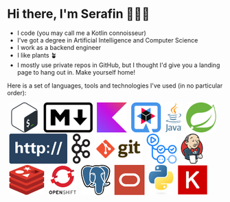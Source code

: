 # Hi there, I'm Serafin 👨🏽‍💻

- I code (you may call me a Kotlin connoisseur)
- I've got a degree in Artificial Intelligence and Computer Science
- I work as a backend engineer
- I like plants 🪴
- I mostly use private repos in GitHub, but I thought I'd give you a landing page to hang out in. Make yourself home!

Here is a set of languages, tools and technologies I've used (in no particular order):

<img alt="bash logo" height="70" hspace="5" src="assets/bash-logo.svg"/><img alt="markdown logo" height="70" hspace="5" src="assets/markdown-logo.svg"/><img alt="kotlin logo" height="70" hspace="5" src="assets/kotlin-logo.png"/><img alt="quarkus logo" height="70" hspace="5" src="assets/quarkus-logo.svg"/><img alt="java logo" height="70" hspace="5" src="assets/java-logo.svg"/><img alt="springboot logo" height="70" hspace="5" src="assets/spring-boot-logo.svg"/><img alt="http logo" height="70" hspace="5" src="assets/http-logo.svg"/><img alt="kafka logo" height="70" hspace="5" src="assets/kafka-logo.svg"/><img alt="git logo" height="70" hspace="5" src="assets/git-logo.png"/><img alt="github actions logo" height="70" hspace="5" src="assets/github-actions-logo.png"/><img alt="jenkins logo" height="70" hspace="5" src="assets/jenkins-logo.png"/><img alt="redis logo" height="70" hspace="5" src="assets/redis-logo.svg"/><img alt="openshift logo" height="70" hspace="5" src="assets/openshift-logo.svg"/><img alt="postgres db logo" height="70" hspace="5" src="assets/postgres-logo.svg"/><img alt="oracle db logo" height="70" hspace="5" src="assets/oracle-db-logo.png"/><img alt="python logo" height="70" hspace="5" src="assets/python-logo.png"/><img alt="keras logo" height="70" hspace="5" src="assets/keras-logo.svg"/>
